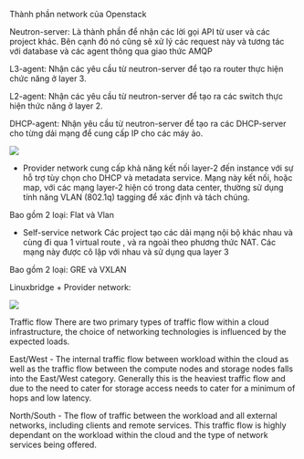 

Thành phần network của Openstack

Neutron-server: Là thành phần để nhận các lời gọi API từ user và các project khác. Bên cạnh đó nó cũng sẽ xử lý các request này và tương tác với database và các agent thông qua giao thức AMQP

L3-agent: Nhận các yêu cầu từ neutron-server để tạo ra router thực hiện chức năng ở layer 3.

L2-agent: Nhận các yêu cầu từ neutron-server để tạo ra các switch thực hiện thức năng ở layer 2.

DHCP-agent: Nhận yêu cầu từ neutron-server để tạo ra các DHCP-server cho từng dải mạng để cung cấp IP cho các máy ảo.

![](/images/neutron/neutron1.png)

- Provider network cung cấp khả năng kết nối layer-2 đến instance với sự hỗ trợ tùy chọn cho DHCP và metadata service. Mạng này kết nối, hoặc map, với các mạng layer-2 hiện có trong data center, thường sử dụng tính năng VLAN (802.1q) tagging để xác định và tách chúng.

Bao gồm 2 loại: Flat và Vlan

- Self-service network
Các project tạo các dải mạng nội bộ khác nhau và cùng đi qua 1 virtual route , và ra ngoài theo phương thức NAT. Các mạng này được cô lập với nhau và sử dụng qua layer 3 

Bao gồm 2 loại: GRE và VXLAN

Linuxbridge + Provider network:


![](/images/neutron/neutron2.png)



Traffic flow
There are two primary types of traffic flow within a cloud infrastructure, the choice of networking technologies is influenced by the expected loads.

East/West - The internal traffic flow between workload within the cloud as well as the traffic flow between the compute nodes and storage nodes falls into the East/West category. Generally this is the heaviest traffic flow and due to the need to cater for storage access needs to cater for a minimum of hops and low latency.

North/South - The flow of traffic between the workload and all external networks, including clients and remote services. This traffic flow is highly dependant on the workload within the cloud and the type of network services being offered.